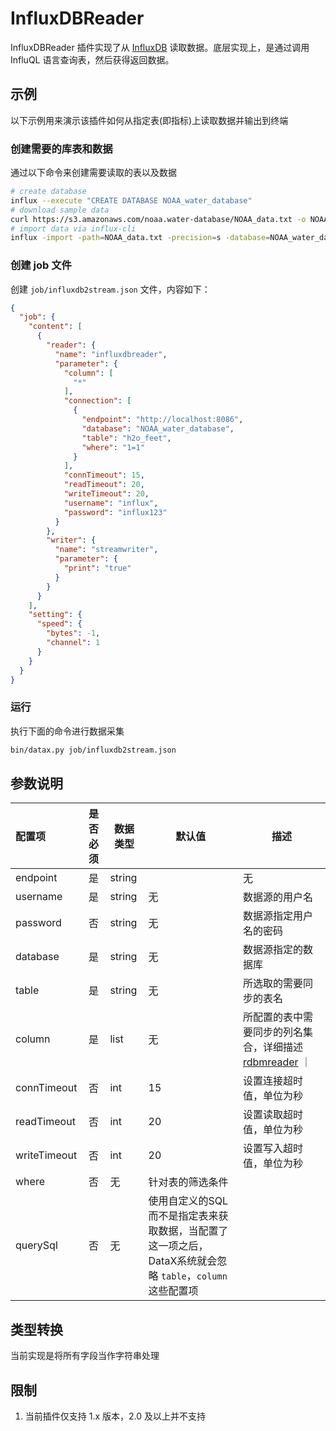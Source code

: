 # InfluxDBReader

InfluxDBReader 插件实现了从 [InfluxDB](https://www.influxdata.com) 读取数据。底层实现上，是通过调用 InfluQL 语言查询表，然后获得返回数据。

## 示例

以下示例用来演示该插件如何从指定表(即指标)上读取数据并输出到终端

### 创建需要的库表和数据

通过以下命令来创建需要读取的表以及数据

```bash
# create database
influx --execute "CREATE DATABASE NOAA_water_database"
# download sample data
curl https://s3.amazonaws.com/noaa.water-database/NOAA_data.txt -o NOAA_data.txt
# import data via influx-cli
influx -import -path=NOAA_data.txt -precision=s -database=NOAA_water_database
```

### 创建 job 文件

创建 `job/influxdb2stream.json` 文件，内容如下：

```json
{
  "job": {
    "content": [
      {
        "reader": {
          "name": "influxdbreader",
          "parameter": {
            "column": [
              "*"
            ],
            "connection": [
              {
                "endpoint": "http://localhost:8086",
                "database": "NOAA_water_database",
                "table": "h2o_feet",
                "where": "1=1"
              }
            ],
            "connTimeout": 15,
            "readTimeout": 20,
            "writeTimeout": 20,
            "username": "influx",
            "password": "influx123"
          }
        },
        "writer": {
          "name": "streamwriter",
          "parameter": {
            "print": "true"
          }
        }
      }
    ],
    "setting": {
      "speed": {
        "bytes": -1,
        "channel": 1
      }
    }
  }
}
```

### 运行

执行下面的命令进行数据采集

```bash
bin/datax.py job/influxdb2stream.json
```

##  参数说明

| 配置项          | 是否必须 |  数据类型   |默认值 |         描述   |
| :-------------- | :------: | ------ |-------|-------------- |
| endpoint         |    是   | string | | 无     | InfluxDB 连接串 ｜
| username        |    是    | string | 无     | 数据源的用户名 |
| password        |    否    | string | 无     | 数据源指定用户名的密码 |
| database        |  是      | string |  无      | 数据源指定的数据库  |
| table           |    是    | string |无     | 所选取的需要同步的表名 |
| column          |    是    | list  | 无     |  所配置的表中需要同步的列名集合，详细描述[rdbmreader](rdbmsreader.md) ｜
| connTimeout     |    否    | int   | 15     | 设置连接超时值，单位为秒     |
| readTimeout     |    否    | int   | 20     | 设置读取超时值，单位为秒     |
| writeTimeout    |    否    | int   | 20     | 设置写入超时值，单位为秒     |
| where           |    否    | 无     | 针对表的筛选条件 |
| querySql        |    否    | 无     | 使用自定义的SQL而不是指定表来获取数据，当配置了这一项之后，DataX系统就会忽略 `table`，`column`这些配置项 |

##  类型转换

当前实现是将所有字段当作字符串处理


## 限制

1. 当前插件仅支持 1.x 版本，2.0 及以上并不支持